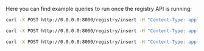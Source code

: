 Here you can find example queries to run once the registry API is running:

```bash
curl -X POST http://0.0.0.0:8000/registry/insert -H "Content-Type: application/json" -d @resources/api_request_examples/courses_example.json | jq .

curl -X POST http://0.0.0.0:8000/registry/insert -H "Content-Type: application/json" -d @resources/api_request_examples/accreditations_example.json | jq .

curl -X POST http://0.0.0.0:8000/registry/insert -H "Content-Type: application/json" -d @resources/api_request_examples/exercises_example.json | jq .
```